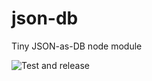 # json-db
Tiny JSON-as-DB node module

![Test and release](https://github.com/gatsbimantico/json-db/workflows/Test%20and%20release/badge.svg?branch=main&event=release)

